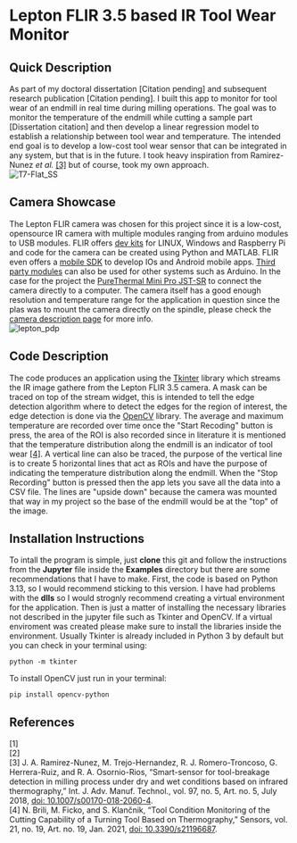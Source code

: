 # Lepton FLIR 3.5 based IR Tool Wear Monitor 

## Quick Description 
As part of my doctoral dissertation [Citation pending] and subsequent research publication [Citation pending]. I built this app to monitor for tool wear of an endmill in real time during milling operations. The goal was to monitor the temperature of the endmill while cutting a sample part [Dissertation citation] and then develop a linear regression model to establish a relationship between tool wear and temperature. The intended end goal is to develop a low-cost tool wear sensor that can be integrated in any system, but that is in the future. I took heavy inspiration from Ramirez-Nunez *et al.* [[3]](https://link.springer.com/article/10.1007/s00170-018-2060-4) but of course, took my own approach.  
![T7-Flat_SS](https://github.com/user-attachments/assets/3a7ddc36-5355-466a-9625-391f0040f585)

## Camera Showcase 
The Lepton FLIR camera was chosen for this project since it is a low-cost, opensource IR camera with multiple modules ranging from arduino modules to USB modules. FLIR offers [dev kits](https://oem.flir.com/developer/lepton-family/) for LINUX, Windows and Raspberry Pi and code for the camera can be created using Python and MATLAB. FLIR even offers a [mobile SDK](https://oem.flir.com/developer/lepton-family/developer-mobile-sdk/) to develop IOs and Android mobile apps. [Third party modules](https://groupgets.com/collections/lepton) can also be used for other systems such as Arduino. In the case for the project the [PureThermal Mini Pro JST-SR](https://groupgets.com/products/purethermal-mini-pro-jst-sr) to connect the camera directly to a computer. The camera itself has a good enough resolution and temperature range for the application in question since the plas was to mount the camera directly on the spindle, please check the [camera description page](https://oem.flir.com/products/lepton/?model=500-0758-03&vertical=microcam&segment=oem) for more info.  
![lepton_pdp](https://github.com/user-attachments/assets/b41c1952-87d2-46bd-bae8-990dadeb8ad9)

## Code Description
The code produces an application using the [Tkinter](https://docs.python.org/3/library/tkinter.html) library which streams the IR image gathere from the Lepton FLIR 3.5 camera. A mask can be traced on top of the stream widget, this is intended to tell the edge detection algorithm where to detect the edges for the region of interest, the edge detection is done via the [OpenCV](https://opencv.org/) library. The average and maximum temperature are recorded over time once the "Start Recoding" button is press, the area of the ROI is also recorded since in literature it is mentioned that the temperature distribution along the endmill is an indicator of tool wear [[4]](https://www.mdpi.com/1424-8220/21/19/6687). A vertical line can also be traced, the purpose of the vertical line is to create 5 horizontal lines that act as ROIs and have the purpose of indicating the temperature distribution along the endmill. When the "Stop Recording" button is pressed then the app lets you save all the data into a CSV file. The lines are "upside down" because the camera was mounted that way in my project so the base of the endmill would be at the "top" of the image.  


## Installation Instructions
To intall the program is simple, just **clone** this git and follow the instructions from the **Jupyter** file inside the **Examples** directory but there are some recommendations that I have to make. First, the code is based on Python 3.13, so I would recommend sticking to this version. I have had problems with the **dlls** so I would strognly recommend creating a virtual environment for the application. Then is just a matter of installing the necessary libraries not described in the jupyter file such as Tkinter and OpenCV. If a virtual enviroment was created please make sure to install the libraries inside the environment. Usually Tkinter is already included in Python 3 by default but you can check in your terminal using:
```
python -m tkinter
```
To install OpenCV just run in your terminal:
```
pip install opencv-python
```
## References 
[1]  
[2]  
[3] J. A. Ramirez-Nunez, M. Trejo-Hernandez, R. J. Romero-Troncoso, G. Herrera-Ruiz, and R. A. Osornio-Rios, “Smart-sensor for tool-breakage detection in milling process under dry and wet conditions based on infrared thermography,” Int. J. Adv. Manuf. Technol., vol. 97, no. 5, Art. no. 5, July 2018, [doi: 10.1007/s00170-018-2060-4](https://link.springer.com/article/10.1007/s00170-018-2060-4).  
[4] N. Brili, M. Ficko, and S. Klančnik, “Tool Condition Monitoring of the Cutting Capability of a Turning Tool Based on Thermography,” Sensors, vol. 21, no. 19, Art. no. 19, Jan. 2021, [doi: 10.3390/s21196687](https://www.mdpi.com/1424-8220/21/19/6687).











